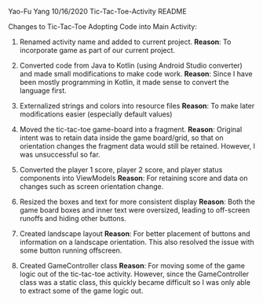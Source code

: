 Yao-Fu Yang
10/16/2020
Tic-Tac-Toe-Activity README

Changes to Tic-Tac-Toe
Adopting Code into Main Activity:
 1) Renamed activity name and added to current project.
	**Reason**: To incorporate game as part of our current project.

 2) Converted code from Java to Kotlin (using Android Studio converter) and made small
modifications to make code work.
	**Reason**: Since I have been mostly programming in Kotlin, it made sense
to convert the language first.

 3) Externalized strings and colors into resource files
	**Reason**: To make later modifications easier (especially default values)

 4) Moved the tic-tac-toe game-board into a fragment.
	**Reason**: Original intent was to retain data inside the game board/grid, so that on
orientation changes the fragment data would still be retained. However, I was unsuccessful so far.

 5) Converted the player 1 score, player 2 score, and player status components into ViewModels
	**Reason**: For retaining score and data on changes such as screen orientation change.

 6) Resized the boxes and text for more consistent display
	**Reason**: Both the game board boxes and inner text were oversized, leading to off-screen
runoffs and hiding other buttons.

 7) Created landscape layout
	**Reason**: For better placement of buttons and information on a landscape orientation.
This also resolved the issue with some button running offscreen.

 8) Created GameController class
	**Reason**: For moving some of the game logic out of the tic-tac-toe activity.
However, since the GameController class was a static class, this quickly became difficult so I
was only able to extract some of the game logic out.
